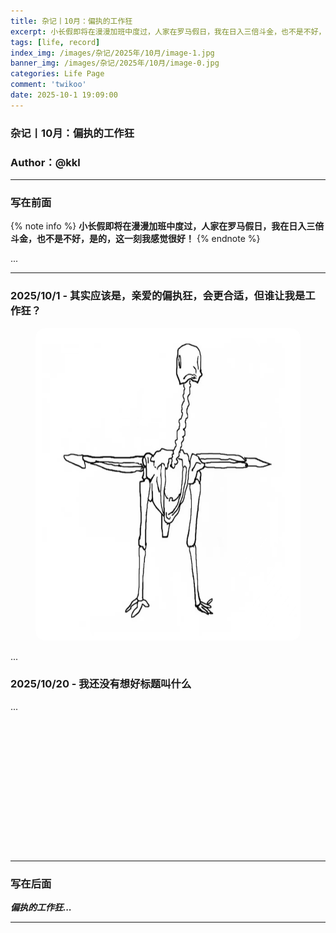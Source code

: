 ```yaml
---
title: 杂记丨10月：偏执的工作狂
excerpt: 小长假即将在漫漫加班中度过，人家在罗马假日，我在日入三倍斗金，也不是不好，是的，这一刻我感觉很好！
tags: [life, record]
index_img: /images/杂记/2025年/10月/image-1.jpg
banner_img: /images/杂记/2025年/10月/image-0.jpg
categories: Life Page
comment: 'twikoo'
date: 2025-10-1 19:09:00
---
```


### 杂记丨10月：偏执的工作狂
### Author：@kkl

---

### 写在前面

{% note info %}
**小长假即将在漫漫加班中度过，人家在罗马假日，我在日入三倍斗金，也不是不好，是的，这一刻我感觉很好！**
{% endnote %}

...

---

### 2025/10/1 - 其实应该是，亲爱的偏执狂，会更合适，但谁让我是工作狂？
<!-- require APlayer -->
<link rel="stylesheet" href="https://cdn.jsdelivr.net/npm/aplayer/dist/APlayer.min.css">
<script src="https://cdn.jsdelivr.net/npm/aplayer/dist/APlayer.min.js"></script>
<!-- require MetingJS -->
<script src="https://cdn.jsdelivr.net/npm/meting@2/dist/Meting.min.js"></script>

<meting-js
	server="netease"
	type="song"
	id="2743479071">
</meting-js>

<figure>
<img src="/images/杂记/2025年/9月/image-6.jpg" alt="" width = "500" height = "500" style="border-radius: 15px;">
<figcaption></figcaption>
</figure>

...

### 2025/10/20 - 我还没有想好标题叫什么
<!-- require APlayer -->
<link rel="stylesheet" href="https://cdn.jsdelivr.net/npm/aplayer/dist/APlayer.min.css">
<script src="https://cdn.jsdelivr.net/npm/aplayer/dist/APlayer.min.js"></script>
<!-- require MetingJS -->
<script src="https://cdn.jsdelivr.net/npm/meting@2/dist/Meting.min.js"></script>

<meting-js
	server="netease"
	type="song"
	id="2742175094">
</meting-js>

...


<!-- 热力图的挂件 -->
<script src="https://cdn.jsdelivr.net/npm/echarts@5.5.0/dist/echarts.min.js"></script>
<div id="posts-chart"style="border-radius: 8px; height: 190px; padding: 10px;"></div>

---

### 写在后面

_**偏执的工作狂...**_

---

